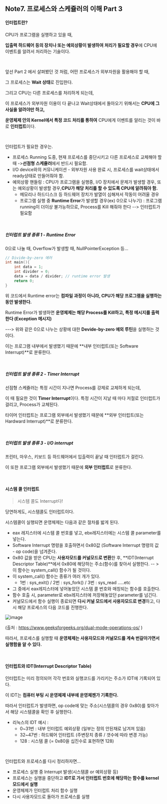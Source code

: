 ## Note7. 프로세스와 스케쥴러의 이해 Part 3

#### 인터럽트란?

CPU가 프로그램을 실행하고 있을 때, 

**입출력 하드웨어 등의 장치나 또는 예외상황이 발생하여 처리가 필요할 경우**에 CPU에 이벤트를 알려서 처리하는 기술이다.

</br>

앞선 Part 2 에서 살펴봤던 것 처럼, 어떤 프로세스가 외부자원을 활용해야 할 때, 

그 프로세스는 **Wait 상태**로 진입한다.

그리고 CPU는 다른 프로세스를 처리하게 되는데,

이 프로세스가 외부자원 이용이 다 끝나고 Wait상태에서 돌아오기 위해서는 **CPU에 그 사실을 알려야만 하고,**

**운영체제 안의 Kernel에서 특정 코드 처리를 통하여** CPU에게 이벤트를 알리는 것이 바로 **인터럽트**이다.

</br>

인터럽트가 필요한 경우는.

- 프로세스 Running 도중, 현재 프로세스를 중단시키고 다른 프로세스로 교체해야 할 때 ->**선점형 스케쥴러**에서 반드시 필요함.
- I/O device와의 커뮤니케이션 - 외부자원 사용 완료 시, 프로세스를 wait상태에서 ready상태로 만들어줘야 함.
- 예외상황 핸들링 : CPU가 프로그램을 실행중, I/O 장치에서 문제가 발생할 경우, 또는 예외상황이 발생할 경우,**CPU가 해당 처리를 할 수 있도록 CPU에 알려줘야 함.**
  - 메모리나 하드디스크 등 하드웨어 장치가 발열이 심해져서 작동이 어려울 경우
  - 프로그램 실행 중 **Runtime Error**가 발생할 경우(ex) 0으로 나누기) : 프로그램 running이 더이상 불가능하므로, Process를 Kill 해줘야 한다 --> 인터럽트가 필요함

</br>

##### 인터럽트 발생 종류 1 - Runtime Error

0으로 나눌 때, Overflow가 발생할 때, NullPointerException 등...

```C
// Divide-by-zero 에러
int main(){
    int data = 1;
    int divider = 0;
    data = data / divider; // runtime error 발생
    return 0;
}
```

위 코드에서 Runtime error는 **컴파일 과정이 아니라, CPU가 해당 프로그램을 실행하는 동안 발생한다.**

Runtime Error가 발생하면 **운영체제는 해당 Process를 Kill하고, 특정 메시지를 출력한다 (Exception 메시지)**

---> 위와 같은 0으로 나누는 상황에 대한 **Devide-by-zero 예외 루틴**을 실행하는 것이다.

이는 프로그램 내부에서 발생했기 때문에 **내부 인터럽트(또는 Software Interrupt)**로 분류한다.

</br>

##### 인터럽트 발생 종류 2 - Timer Interrupt

선점형 스케쥴러는 특정 시간이 지나면 Process를 강제로 교체하게 되는데,

이 때 필요한 것이 **Timer Interrupt**이다. 특정 시간이 지날 때 마다 저절로 인터럽트가 걸리고, Process가 교체된다.

타이머 인터럽트는 프로그램 외부에서 발생했기 때문에 **외부 인터럽트(또는 Hardward Interrupt)**로 분류한다.

</br>

##### 인터럽트 발생 종류 3 - I/O interrupt

프린터, 마우스, 키보드 등 하드웨어에서 입출력이 끝날 때 인터럽트가 걸린다.

이 또한 프로그램 외부에서 발생했기 때문에 **외부 인터럽트**로 분류한다.

</br>

#### 시스템 콜 인터럽트

>시스템 콜도 Interrupt다!

당연하게도, 시스템콜도 인터럽트이다. 

시스템콜이 실행되면 운영체제는 다음과 같은 절차를 밟게 된다.

- eax 레지스터에 시스템 콜 번호를 넣고, ebx레지스터에는 시스템 콜 parameter를 넣는다.
- Software Interrupt 명령을 호출하면서 0x80값 (Software Interrupt 명령의 값 - op code)을 넘겨준다.
- 0x80 값을 받은 CPU는 **사용자모드를 커널모드로 변환**한 후, **IDT(Interrupt Descriptor Table)**에서 0x80에 해당하는 주소(함수)를 찾아서 실행한다. -- > 이 함수는 system_call() 함수가 될 것이다.
- 이 system_call() 함수는 종류가 여러 개가 있다.
  - 1번 : sys_exit() / 2번 : sys_fork() / 3번 : sys_read .....etc
- 그 중에서 eax레지스터에 넣어놓았던 시스템 콜 번호와 매칭되는 함수를 호출한다.
- 함수 호출 시, parameter로 ebx레지스터에 저장해놓았던 parameter를 넘긴다.
- 커널모드에서 함수 실행이 종료되면 **다시 커널 모드에서 사용자모드로 변경**하고, 다시 해당 프로세스의 다음 코드를 진행한다.

![image](https://media.geeksforgeeks.org/wp-content/uploads/dual_mode.jpeg)

(출처 : https://www.geeksforgeeks.org/dual-mode-operations-os/ )

따라서, 프로세스를 실행할 때 **운영체제는 사용자모드와 커널모드를 계속 번갈아가면서 실행함을 알 수 있다.**

</br>

#### 인터럽트와 IDT(Interrupt Descriptor Table)

인터럽트는 미리 정의되어 각각 번호와 실행코드를 가리키는 주소가 IDT에 기록되어 있다.

이 IDT는 **컴퓨터 부팅 시 운영체제 내부에 운영체젠가 기록한다.**

따라서 인터럽트가 발생하면, op code에 맞는 주소(시스템콜의 경우 0x80)를 찾아가서 해당 시스템콜을 확인 후 실행한다.

- 리눅스의 IDT 예시 : 
  - 0~31번 : 내부 인터럽트 예외상황 (일부는 정의 안된채로 남겨져 있음)
  - 32~47번 : 하드웨어 인터럽트 (주변장치 종류 / 갯수에 따라 변경 가능)
  - 128 : 시스템 콜 (= 0x80을 십진수로 표현하면 128)

</br>

인터럽트와 프로세스를 다시 정리하자면...

- 프로세스 실행 중 Interrupt 발생(시스템콜 or 예외상황 등)
- 프로세스는 실행을 중단하고 **IDT로 가서 인터럽트 번호에 해당하는 함수를 kernel모드에서 실행**
- 운영체제가 인터럽트 처리 함수 실행
- 다시 사용자모드로 돌아가 프로세스를 실행